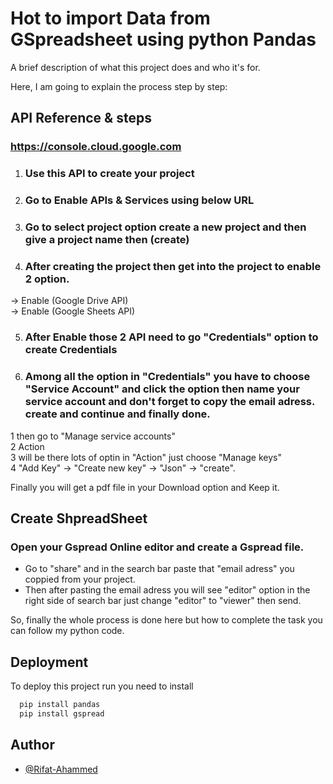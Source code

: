 
# Hot to import Data from GSpreadsheet using python Pandas

A brief description of what this project does and who it's for.

Here, I am going to explain the process step by step:
 
## API Reference & steps

### https://console.cloud.google.com

1. ### Use this API to create your project 

2. ### Go to Enable APIs & Services using below URL

3. ### Go to select project option create a new project and then give a project name then (create)

4. ### After creating the project then get into the project to enable 2 option.
  -> Enable (Google Drive API)\
  -> Enable (Google Sheets API)

5. ### After Enable those 2 API need to go "Credentials" option to create Credentials

6. ### Among all the option in "Credentials" you have to choose "Service Account" and click the option then name your service account and don't forget to copy the email adress. create and continue and finally done. 

1 then go to "Manage service accounts"\
2 Action\
3 will be there lots of optin in "Action" just choose "Manage keys"\
4 "Add Key" -> "Create new key" -> "Json" -> "create". 

Finally you will get a pdf file in your Download option and Keep it.

## Create ShpreadSheet

### Open your Gspread Online editor and create a Gspread file.

- Go to "share" and in the search bar paste that "email adress" you coppied from your project.
- Then after pasting the email adress you will see "editor" option in the right side of search bar just change "editor" to "viewer" then send. 

So, finally the whole process is done here but how to complete the task you can follow my python code. 

## Deployment

To deploy this project run you need to install

```bash
  pip install pandas
  pip install gspread
```

## Author

- [@Rifat-Ahammed](https://github.com/Rifat-Ahammed)